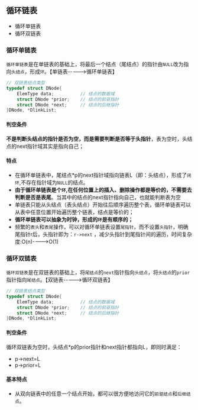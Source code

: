 
<!--
 * @Description: 
 * @Version: Beta1.0
 * @Author: 【B站&公众号】Rong姐姐好可爱
 * @Date: 2021-03-07 21:59:27
 * @LastEditors: 【B站&公众号】Rong姐姐好可爱
 * @LastEditTime: 2022-04-24 08:08:08
-->




## 循环链表

- 循环单链表
- 循环双链表


### 循环单链表

`循环单链表`是在单链表的基础上，将最后一个结点（尾结点）的指针由`NULL`改为指向`头结点`，形成`环`。【单链表----->循环单链表】


```C++
// 双链表结点类型
typedef struct DNode{
    ElemType data;          // 结点的数据域
    struct DNode *prior;    // 结点的前驱指针
    struct DNode *next;     // 结点的后继指针
}DNode, *DlinkList;

```

#### 判空条件

**不是判断头结点的指针是否为空，而是需要判断是否等于头指针**，表为空时，头结点的next指针域其实是指向自己；



#### 特点

- 在循环单链表中，尾结点*p的next指针域指向链表L（即：头结点），形成了`闭环`,不存在指针域为`NULL`的结点。
- **由于循环单链表是个`环`,在任何位置上的插入、删除操作都是等价的，不需要去判断是否是表尾**。当其中的结点的next指针指向自己，也就能判断表为空
- 单链表只能从头结点（表头结点）开始往后顺序遍历整个表，循环单链表可以从表中任意位置开始遍历整个链表，结点是等价的；
- **循环单链表可以抽象为时钟，形成的`环`是有顺序的；**
- 频繁的`表头`和`表尾`操作，可以对循环单链表设置`尾指针`，而不设置`头指针`，明确尾指针r后，头指针即为：`r->next` ，减少头指针到尾指针间的遍历，时间复杂度:O(n)---->O(1)




### 循环双链表

`循环双链表`是在双链表的基础上，将`尾结点`的`next`指针指向`头结点`，将`头结点`的`prior`指针指向`尾结点`。【双链表----->循环双链表】


```C++
// 双链表结点类型
typedef struct DNode{
    ElemType data;          // 结点的数据域
    struct DNode *prior;    // 结点的前驱指针
    struct DNode *next;     // 结点的后继指针
}DNode, *DlinkList;

```

#### 判空条件

循环双链表为空时，头结点*p的prior指针和next指针都指向L，即同时满足：

- p->next=L
- p->prior=L


#### 基本特点

- 从双向链表中的任意一个结点开始，都可以很方便地访问它的`前驱结点`和`后继结点`。